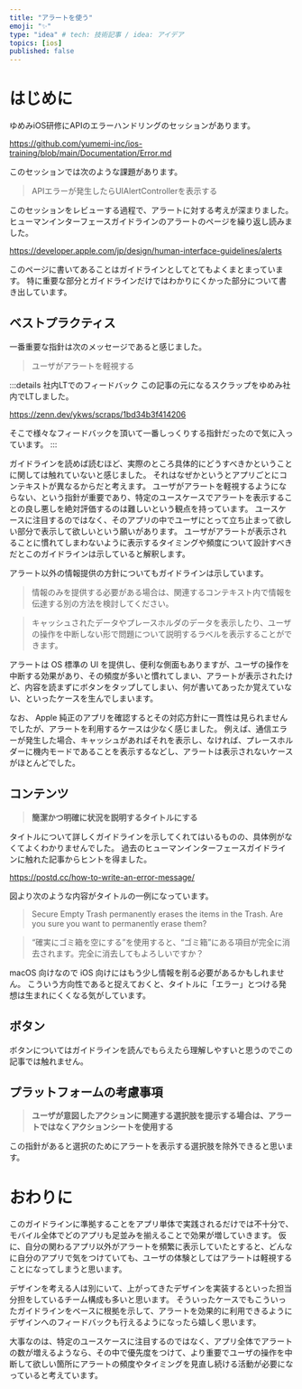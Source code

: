 ```yaml
---
title: "アラートを使う"
emoji: "✨"
type: "idea" # tech: 技術記事 / idea: アイデア
topics: [ios]
published: false
---
```


# はじめに

ゆめみiOS研修にAPIのエラーハンドリングのセッションがあります。

https://github.com/yumemi-inc/ios-training/blob/main/Documentation/Error.md

このセッションでは次のような課題があります。

> APIエラーが発生したらUIAlertControllerを表示する

このセッションをレビューする過程で、アラートに対する考えが深まりました。
ヒューマンインターフェースガイドラインのアラートのページを繰り返し読みました。

https://developer.apple.com/jp/design/human-interface-guidelines/alerts

このページに書いてあることはガイドラインとしてとてもよくまとまっています。
特に重要な部分とガイドラインだけではわかりにくかった部分について書き出しています。

## ベストプラクティス

一番重要な指針は次のメッセージであると感じました。

> ユーザがアラートを軽視する

:::details 社内LTでのフィードバック
この記事の元になるスクラップをゆめみ社内でLTしました。

https://zenn.dev/ykws/scraps/1bd34b3f414206

そこで様々なフィードバックを頂いて一番しっくりする指針だったので気に入っています。
:::

ガイドラインを読めば読むほど、実際のところ具体的にどうすべきかということに関しては触れていないと感じました。
それはなぜかというとアプリごとにコンテキストが異なるからだと考えます。
ユーザがアラートを軽視するようにならない、という指針が重要であり、特定のユースケースでアラートを表示することの良し悪しを絶対評価するのは難しいという観点を持っています。
ユースケースに注目するのではなく、そのアプリの中でユーザにとって立ち止まって欲しい部分で表示して欲しいという願いがあります。
ユーザがアラートが表示されることに慣れてしまわないように表示するタイミングや頻度について設計すべきだとこのガイドラインは示していると解釈します。

アラート以外の情報提供の方針についてもガイドラインは示しています。

> 情報のみを提供する必要がある場合は、関連するコンテキスト内で情報を伝達する別の方法を検討してください。

> キャッシュされたデータやプレースホルダのデータを表示したり、ユーザの操作を中断しない形で問題について説明するラベルを表示することができます。

アラートは OS 標準の UI を提供し、便利な側面もありますが、ユーザの操作を中断する効果があり、その頻度が多いと慣れてしまい、アラートが表示されたけど、内容を読まずにボタンをタップしてしまい、何が書いてあったか覚えていない、といったケースを生んでしまいます。

なお、 Apple 純正のアプリを確認するとその対応方針に一貫性は見られませんでしたが、アラートを利用するケースは少なく感じました。
例えば、通信エラーが発生した場合、キャッシュがあればそれを表示し、なければ、プレースホルダーに機内モードであることを表示するなどし、アラートは表示されないケースがほとんどでした。

## コンテンツ

> **簡潔かつ明確に状況を説明するタイトルにする**

タイトルについて詳しくガイドラインを示してくれてはいるものの、具体例がなくてよくわかりませんでした。
過去のヒューマンインターフェースガイドラインに触れた記事からヒントを得ました。

https://postd.cc/how-to-write-an-error-message/

図より次のような内容がタイトルの一例になっています。

> Secure Empty Trash permanently erases the items in the Trash. Are you sure you want to permanently erase them?

>“確実にゴミ箱を空にする”を使用すると、“ゴミ箱”にある項目が完全に消去されます。完全に消去してもよろしいですか？

macOS 向けなので iOS 向けにはもう少し情報を削る必要があるかもしれません。
こういう方向性であると捉えておくと、タイトルに「エラー」とつける発想は生まれにくくなる気がしています。

## ボタン

ボタンについてはガイドラインを読んでもらえたら理解しやすいと思うのでこの記事では触れません。


## プラットフォームの考慮事項

> **ユーザが意図したアクションに関連する選択肢を提示する場合は、アラートではなくアクションシートを使用する**

この指針があると選択のためにアラートを表示する選択肢を除外できると思います。

# おわりに

このガイドラインに準拠することをアプリ単体で実践されるだけでは不十分で、モバイル全体でどのアプリも足並みを揃えることで効果が増していきます。
仮に、自分の関わるアプリ以外がアラートを頻繁に表示していたとすると、どんなに自分のアプリで気をつけていても、ユーザの体験としてはアラートは軽視することになってしまうと思います。

デザインを考える人は別にいて、上がってきたデザインを実装するといった担当分担をしているチーム構成も多いと思います。
そういったケースでもこういったガイドラインをベースに根拠を示して、アラートを効果的に利用できるようにデザインへのフィードバックも行えるようになったら嬉しく思います。

大事なのは、特定のユースケースに注目するのではなく、アプリ全体でアラートの数が増えるようなら、その中で優先度をつけて、より重要でユーザの操作を中断して欲しい箇所にアラートの頻度やタイミングを見直し続ける活動が必要になっていると考えています。

